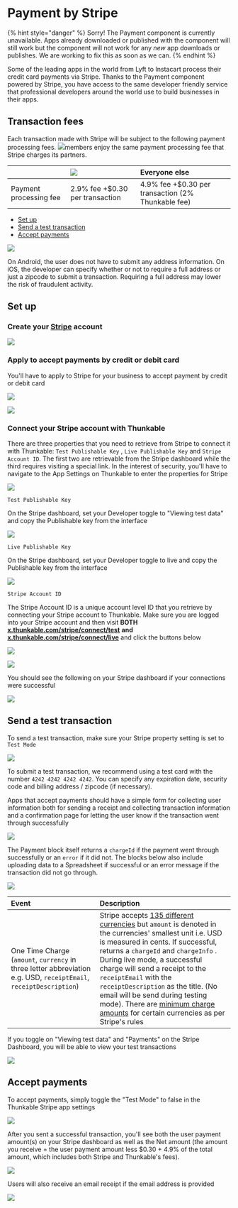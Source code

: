 # Payment by Stripe

{% hint style="danger" %}
 Sorry!  The Payment component is currently unavailable. Apps already downloaded or published with the component will still work but the component will not work for any _new_ app downloads or publishes. We are working to fix this as soon as we can.
{% endhint %}

Some of the leading apps in the world from Lyft to Instacart process their credit card payments via Stripe. Thanks to the Payment component powered by Stripe, you have access to the same developer friendly service that professional developers around the world use to build businesses in their apps.

## Transaction fees

Each transaction made with Stripe will be subject to the following payment processing fees. ![](.gitbook/assets/pro.png)members enjoy the same payment processing fee that Stripe charges its partners.

|  | ![](.gitbook/assets/pro.png) | Everyone else |
| :--- | :--- | :--- |
| Payment processing fee | 2.9% fee +$0.30 per transaction | 4.9% fee +$0.30 per transaction \(2% Thunkable fee\) |

* [Set up](payment.md#set-up)
* [Send a test transaction](payment.md#send-a-test-transaction)
* [Accept payments](payment.md#accept-payments)

![](.gitbook/assets/thunkable-documentation-exhibits-71.png)

On Android, the user does not have to submit any address information. On iOS, the developer can specify whether or not to require a full address or just a zipcode to submit a transaction. Requiring a full address may lower the risk of fraudulent activity.

## Set up

### Create your [Stripe](https://stripe.com/) account

![](.gitbook/assets/payment-stripe-fig-1%20%281%29.png)

### Apply to accept payments by credit or debit card

You'll have to apply to Stripe for your business to accept payment by credit or debit card

![](.gitbook/assets/payment-stripe-fig-2%20%282%29.png)

![](.gitbook/assets/payment-stripe-fig-3.png)

### Connect your Stripe account with Thunkable

There are three properties that you need to retrieve from Stripe to connect it with Thunkable: `Test Publishable Key` , `Live Publishable Key` and `Stripe Account ID`. The first two are retrievable from the Stripe dashboard while the third requires visiting a special link. In the interest of security, you'll have to navigate to the App Settings on Thunkable to enter the properties for Stripe

![](.gitbook/assets/payment-stripe-fig-7%20%284%29.png)

`Test Publishable Key`

On the Stripe dashboard, set your Developer toggle to "Viewing test data" and copy the Publishable key from the interface

![](.gitbook/assets/payment-stripe-fig-8%20%281%29.png)

`Live Publishable Key`

On the Stripe dashboard, set your Developer toggle to live and copy the Publishable key from the interface

![](.gitbook/assets/payment-stripe-fig-9%20%282%29.png)

`Stripe Account ID`

The Stripe Account ID is a unique account level ID that you retrieve by connecting your Stripe account to Thunkable. Make sure you are logged into your Stripe account and then visit **BOTH** [**x.thunkable.com/stripe/connect/test**](https://x.thunkable.com/stripe/connect/test) **and** [**x.thunkable.com/stripe/connect/live**](https://x.thunkable.com/stripe/connect/live) and click the buttons below

![](.gitbook/assets/payment-stripe-fig-10%20%281%29.png)

![](.gitbook/assets/payment-stripe-fig-11.png)

You should see the following on your Stripe dashboard if your connections were successful

![](.gitbook/assets/payment-stripe-fig-18%20%281%29.png)

## Send a test transaction

To send a test transaction, make sure your Stripe property setting is set to `Test Mode`

![](.gitbook/assets/payment-stripe-fig-7%20%282%29.png)

To submit a test transaction, we recommend using a test card with the number `4242 4242 4242 4242`. You can specify any expiration date, security code and billing address / zipcode \(if necessary\).

Apps that accept payments should have a simple form for collecting user information both for sending a receipt and collecting transaction information and a confirmation page for letting the user know if the transaction went through successfully

![](.gitbook/assets/payment-stripe-fig-12%20%281%29.png)

The Payment block itself returns a `chargeId` if the payment went through successfully or an `error` if it did not. The blocks below also include uploading data to a Spreadsheet if successful or an error message if the transaction did not go through.

![](.gitbook/assets/payment-stripe-fig-4%20%281%29.png)

| Event | Description |
| :--- | :--- |
| One Time Charge \(`amount`, `currency` in three letter abbreviation e.g. USD, `receiptEmail`, `receiptDescription`\) | Stripe accepts [135 different currencies](https://stripe.com/docs/currencies#charge-currencies) but `amount` is denoted in the currencies' smallest unit i.e. USD is measured in cents. If successful, returns a `chargeId` and `chargeInfo` . During live mode, a successful charge will send a receipt to the `receiptEmail` with the `receiptDescription` as the title. \(No email will be send during testing mode\). There are [minimum charge amounts](https://stripe.com/docs/currencies#charge-currencies) for certain currencies as per Stripe's rules |

If you toggle on "Viewing test data" and "Payments" on the Stripe Dashboard, you will be able to view your test transactions

![](.gitbook/assets/payment-stripe-fig-15%20%281%29.png)

## Accept payments

To accept payments, simply toggle the "Test Mode" to false in the Thunkable Stripe app settings

![](.gitbook/assets/payment-stripe-fig-14.png)

After you sent a successful transaction, you'll see both the user payment amount\(s\) on your Stripe dashboard as well as the Net amount \(the amount you receive = the user payment amount less $0.30 + 4.9% of the total amount, which includes both Stripe and Thunkable's fees\).

![](.gitbook/assets/payment-stripe-fig-16.png)

Users will also receive an email receipt if the email address is provided

![](.gitbook/assets/payment-stripe-fig-17.png)

